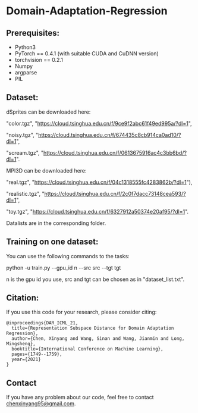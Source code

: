 # Domain-Adaptation-Regression

## Prerequisites:

* Python3
* PyTorch == 0.4.1 (with suitable CUDA and CuDNN version)
* torchvision == 0.2.1
* Numpy
* argparse
* PIL

## Dataset:
dSprites can be downloaded here:

"color.tgz", "https://cloud.tsinghua.edu.cn/f/9ce9f2abc61f49ed995a/?dl=1",

"noisy.tgz", "https://cloud.tsinghua.edu.cn/f/674435c8cb914ca0ad10/?dl=1",

"scream.tgz", "https://cloud.tsinghua.edu.cn/f/0613675916ac4c3bb6bd/?dl=1".

MPI3D can be downloaded here:

"real.tgz", "https://cloud.tsinghua.edu.cn/f/04c1318555fc4283862b/?dl=1"),

"realistic.tgz", "https://cloud.tsinghua.edu.cn/f/2c0f7dacc73148cea593/?dl=1",

"toy.tgz", "https://cloud.tsinghua.edu.cn/f/6327912a50374e20af95/?dl=1".

Datalists are in the corresponding folder.

## Training on one dataset:

You can use the following commands to the tasks:

python -u train.py --gpu_id n --src src --tgt tgt

n is the gpu id you use, src and tgt can be chosen as in "dataset_list.txt".

## Citation:

If you use this code for your research, please consider citing:

```
@inproceedings{DAR_ICML_21,
  title={Representation Subspace Distance for Domain Adaptation Regression},  
  author={Chen, Xinyang and Wang, Sinan and Wang, Jianmin and Long, Mingsheng}, 
  booktitle={International Conference on Machine Learning}, 
  pages={1749--1759}, 
  year={2021} 
}
```
## Contact
If you have any problem about our code, feel free to contact chenxinyang95@gmail.com.
